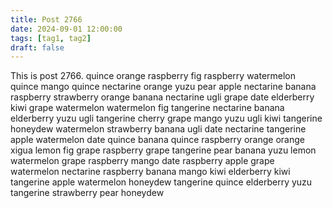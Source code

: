 ```yaml
---
title: Post 2766
date: 2024-09-01 12:00:00
tags: [tag1, tag2]
draft: false
---
```

This is post 2766.
quince
orange
raspberry
fig
raspberry
watermelon
quince
mango
quince
nectarine
orange
yuzu
pear
apple
nectarine
banana
raspberry
strawberry
orange
banana
nectarine
ugli
grape
date
elderberry
kiwi
grape
watermelon
watermelon
fig
tangerine
nectarine
banana
elderberry
yuzu
ugli
tangerine
cherry
grape
mango
yuzu
ugli
kiwi
tangerine
honeydew
watermelon
strawberry
banana
ugli
date
nectarine
tangerine
apple
watermelon
date
quince
banana
quince
raspberry
orange
orange
xigua
lemon
fig
grape
raspberry
grape
tangerine
pear
banana
yuzu
lemon
watermelon
grape
raspberry
mango
date
raspberry
apple
grape
watermelon
nectarine
raspberry
banana
mango
kiwi
elderberry
kiwi
tangerine
apple
watermelon
honeydew
tangerine
quince
elderberry
yuzu
tangerine
strawberry
pear
honeydew
